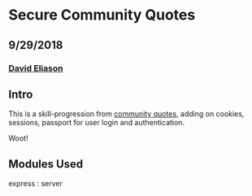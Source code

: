 # Secure Community Quotes
## 9/29/2018
### [David Eliason](http://www.davethemaker.com)

## Intro

This is a skill-progression from [community quotes](https://github.com/davideliason/community_quotes), adding on cookies, sessions, passport for user login and authentication.

Woot!


## Modules Used
express   : server
